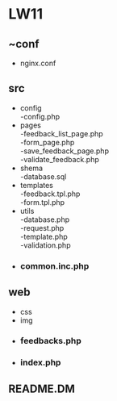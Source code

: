 # LW11
## ~conf  
  * nginx.conf   
## src  
  * config  
      -config.php  
  * pages  
      -feedback_list_page.php  
      -form_page.php  
      -save_feedback_page.php  
      -validate_feedback.php  
  * shema  
      -database.sql  
  * templates  
      -feedback.tpl.php  
      -form.tpl.php  
  * utils  
       -database.php  
       -request.php  
       -template.php  
       -validation.php  
  * ### common.inc.php  
## web  
  * css  
  * img  
  * ### feedbacks.php  
  * ### index.php  
## README.DM    

     